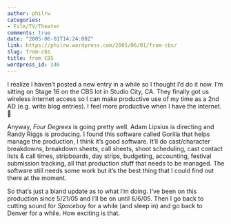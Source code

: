 ```yaml
---
author: philrw
categories:
- Film/TV/Theater
comments: true
date: "2005-06-01T14:24:00Z"
link: https://philrw.wordpress.com/2005/06/01/from-cbs/
slug: from-cbs
title: from CBS
wordpress_id: 346
---
```


I realize I haven’t posted a new entry in a while so I thought I’d do it now. I’m sitting on Stage 16 on the CBS lot in Studio City, CA. They finally got us wireless internet access so I can make productive use of my time as a 2nd AD (e.g. write blog entries). I feel more productive when I have the internet. :slightly_smiling_face:

Anyway, _Four Degrees_ is going pretty well. Adam Lipsius is directing and Randy Riggs is producing. I found this software called Gorilla that helps manage the production, I think it’s good software. It’ll do cast/character breakdowns, breakdown sheets, call sheets, shoot scheduling, cast contact lists & call times, stripboards, day strips, budgeting, accounting, festival submission tracking, all that production stuff that needs to be managed. The software still needs some work but it’s the best thing that I could find out there at the moment.

So that’s just a bland update as to what I’m doing. I’ve been on this production since 5/21/05 and I’ll be on until 6/6/05. Then I go back to cutting sound for _Spaceboy_ for a while (and sleep in) and go back to Denver for a while. How exciting is that.
